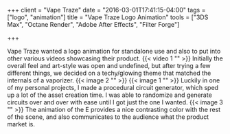 +++
client = "Vape Traze"
date = "2016-03-01T17:41:15-04:00"
tags = ["logo", "animation"]
title = "Vape Traze Logo Animation"
tools = ["3DS Max", "Octane Render", "Adobe After Effects", "Filter Forge"]

+++

Vape Traze wanted a logo animation for standalone use and also to put into other various videos showcasing their product.
{{< video 1 "" >}}
Initially the overall feel and art-style was open and undefined, but after trying a few different things, we decided on a techy/glowing theme that matched the internals of a vaporizer.
{{< image 2 "" >}}
{{< image 1 "" >}}
Luckily in one of my personal projects, I made a procedural circuit generator, which sped up a lot of the asset creation time. I was able to randomize and generate circuits over and over with ease until I got just the one I wanted.
{{< image 3 "" >}}
The animation of the E provides a nice contrasting color with the rest of the scene, and also communicates to the audience what the product market is.
